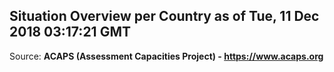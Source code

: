 ## Situation Overview per Country as of Tue, 11 Dec 2018 03:17:21 GMT

Source: **ACAPS (Assessment Capacities Project) - https://www.acaps.org**